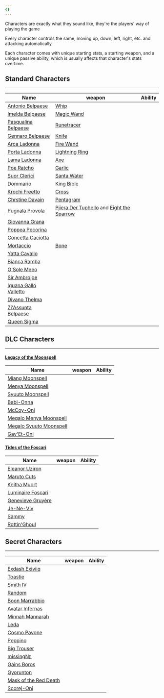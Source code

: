```yaml
---
{}
---
```

   
Characters are exactly what they sound like, they're the players' way of playing the game   
   
Every character controls the same, moving up, down, left, right, etc. and attacking automatically   
   
Each character comes with unique starting stats, a starting weapon, and a unique passive ability, which is usually affects that character's stats overtime.   
   
## Standard Characters   
   
---   
|Name|weapon|Ability|   
|-|-|-|   
|[Antonio Belpaese](../Characters/Antonio%20Belpaese.md)|[Whip](../Weapons/Whip.md)|   
|[Imelda Belpaese](../Characters/Imelda%20Belpaese.md)|[Magic Wand](/not_created.md)|   
|[Pasqualina Belpaese](/not_created.md)|[Runetracer](/not_created.md)|   
|[Gennaro Belpaese](/not_created.md)|[Knife](/not_created.md)|   
|[Arca Ladonna](/not_created.md)|[Fire Wand](/not_created.md)|   
|[Porta Ladonna](/not_created.md)|[Lightning Ring](/not_created.md)|   
|[Lama Ladonna](/not_created.md)|[Axe](/not_created.md)|   
|[Poe Ratcho](/not_created.md)|[Garlic](/not_created.md)|   
|[Suor Clerici](/not_created.md)|[Santa Water](../Weapons/Santa%20Water.md)|   
|[Dommario](/not_created.md)|[King Bible](../Weapons/King%20Bible.md)|   
|[Krochi Freetto](/not_created.md)|[Cross](/not_created.md)|   
|[Chrstine Davain](/not_created.md)|[Pentagram](/not_created.md)|   
|[Pugnala Provola](/not_created.md)|[Pjiera Der Tuphello](/not_created.md) and [Eight the Sparrow](/not_created.md)|   
|[Giovanna Grana](/not_created.md)|   
|[Poppea Pecorina](/not_created.md)|   
|[Concetta Caciotta](/not_created.md)|   
|[Mortaccio](/not_created.md)|[Bone](/not_created.md)|   
|[Yatta Cavallo](/not_created.md)|   
|[Bianca Ramba](/not_created.md)|   
|[O'Sole Meeo](/not_created.md)|   
|[Sir Ambrojoe](/not_created.md)|   
|[Iguana Gallo Valletto](/not_created.md)|   
|[Divano Thelma](/not_created.md)|   
|[Zi'Assunta Belpaese](/not_created.md)|   
|[Queen Sigma](/not_created.md)|   
   
## DLC Characters   
   
---   
#### [Legacy of the Moonspell](../Stages/Legacy%20of%20the%20Moonspell.md)   
|Name|weapon|Ability|   
|-|-|-|   
|[Miang Moonspell](/not_created.md)|   
|[Menya Moonspell](/not_created.md)|   
|[Syuuto Moonspell](/not_created.md)|   
|[Babi-Onna](/not_created.md)|   
|[McCoy-Oni](/not_created.md)|   
|[Megalo Menya Moonspell](/not_created.md)|   
|[Megalo Syuuto Moonspell](/not_created.md)|   
|[Gav'Et-Oni](/not_created.md)|   
   
#### [Tides of the Foscari](/not_created.md)   
|Name|weapon|Ability|   
|-|-|-|   
|[Eleanor Uziron](/not_created.md)|   
|[Maruto Cuts](/not_created.md)|   
|[Keitha Muort](/not_created.md)|   
|[Luminaire Foscari](/not_created.md)|   
|[Genevieve Gruyère](/not_created.md)|   
|[Je-Ne-Viv](/not_created.md)|   
|[Sammy](/not_created.md)|   
|[Rottin'Ghoul](/not_created.md)|   
   
## Secret Characters   
   
---   
|Name|weapon|Ability|   
|-|-|-|   
|[Exdash Exiviiq](/not_created.md)|   
|[Toastie](/not_created.md)|   
|[Smith IV](/not_created.md)|   
|[Random](/not_created.md)|   
|[Boon Marrabbio](/not_created.md)|   
|[Avatar Infernas](/not_created.md)|   
|[Minnah Mannarah](/not_created.md)|   
|[Leda](/not_created.md)|   
|[Cosmo Pavone](/not_created.md)|   
|[Peppino](/not_created.md)|   
|[Big Trouser](/not_created.md)|   
|[missingN▯](/not_created.md)|   
|[Gains Boros](/not_created.md)|   
|[Gyorunton](/not_created.md)|   
|[Mask of the Red Death](/not_created.md)|   
|[Scorej-Oni](/not_created.md)|